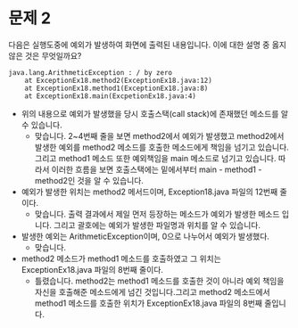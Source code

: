 # 문제 2

다음은 실행도중에 예외가 발생하여 화면에 출력된 내용입니다.
이에 대한 설명 중 옳지 않은 것은 무엇일까요?

```
java.lang.ArithmeticException : / by zero
    at ExceptionEx18.method2(ExceptionEx18.java:12)
    at ExceptionEx18.method1(ExceptionEx18.java:8)
    at ExceptionEx18.main(ExcpetionEx18.java:4)
```

- 위의 내용으로 예외가 발생했을 당시 호출스택(call stack)에 존재했던 메소드를 알 수 있습니다.
  - 맞습니다. 2~4번째 줄을 보면 method2에서 예외가 발생했고 method2에서 발생한 예외를 method2 메소드를 호출한 메소드에게 책임을 넘기고 있습니다. 그리고 method1 메소드 또한 예외책임을 main 메소드로 넘기고 있습니다. 따라서 이러한 흐름을 보면 호출스택에는 밑에서부터 main - method1 -method2인 것을 알 수 있습니다.
- 예외가 발생한 위치는 method2 메서드이며, Exception18.java 파일의 12번째 줄이다.
  - 맞습니다. 출력 결과에서 제일 먼저 등장하는 메소드가 예외가 발생한 메소드 입니다. 그리고 괄호에는 예외가 발생한 파일명과 위치를 알 수 있습니다.
- 발생한 예외는 ArithmeticException이며, 0으로 나누어서 예외가 발생했다.
  - 맞습니다.
- method2 메소드가 method1 메소드를 호출하였고 그 위치는 ExceptionEx18.java 파일의 8번째 줄이다.
  - 틀렸습니다. method2는 method1 메소드를 호출한 것이 아니라 예외 책임을 자신을 호출해준 메소드에게 넘긴 것입니다.그리고 method2 메소드에서 method1 메소드를 호출한 위치가 ExceptionEx18.java 파일의 8번째 줄입니다.
